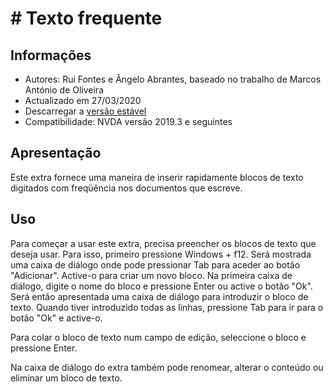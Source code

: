 # # Texto frequente

## Informações
* Autores: Rui Fontes e Ângelo Abrantes, baseado no trabalho de Marcos António de Oliveira
* Actualizado em 27/03/2020
* Descarregar a [versão estável][1]
* Compatibilidade: NVDA versão 2019.3 e seguintes

## Apresentação
Este extra fornece uma maneira de inserir rapidamente blocos de texto digitados com freqüência nos documentos que escreve.

## Uso
Para começar a usar este extra, precisa preencher os blocos de texto que deseja usar.
Para isso, primeiro pressione Windows + f12.
Será mostrada uma caixa de diálogo onde pode pressionar Tab para aceder ao botão "Adicionar". Active-o para criar um novo bloco.
Na primeira caixa de diálogo, digite o nome do bloco e pressione Enter ou active o botão "Ok".
Será então apresentada uma caixa de diálogo para introduzir o bloco de texto.
Quando tiver  introduzido todas as linhas, pressione Tab para ir para o botão "Ok" e active-o.

Para colar o bloco de texto num campo de edição, seleccione o bloco e pressione Enter.

Na caixa de diálogo do extra também pode renomear, alterar o conteúdo ou eliminar um bloco de texto.

[1]: https://github.com/ruifontes/frequentText/releases/download/1.0/frequentText-1.0.nvda-addon
